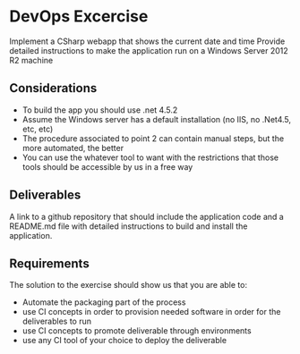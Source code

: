 # DevOps Excercise #

Implement a CSharp webapp that shows the current date and time
Provide detailed instructions to make the application run on a Windows Server 2012 R2 machine

## Considerations ##
* To build the app you should use .net 4.5.2
* Assume the Windows server has a default installation (no IIS, no .Net4.5, etc, etc)
* The procedure associated to point 2 can contain manual steps, but the more automated, the better
* You can use the whatever tool to want with the restrictions that those tools should be accessible by us in a free way

## Deliverables ##
A link to a github repository that should include the application code and a README.md file with detailed instructions to build and install the application.


## Requirements ##
The solution to the exercise should show us that you are able to:
* Automate the packaging part of the process 
* use CI concepts in order to provision needed software in order for the deliverables to run
* use CI concepts to promote deliverable through environments
* use any CI tool of your choice to deploy the deliverable
